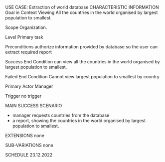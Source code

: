 USE CASE: Extraction of world database
CHARACTERISTIC INFORMATION
Goal in Context
Viewing All the countries in the world organised by largest population to smallest.

Scope
Organization.

Level
Primary task

Preconditions
authorize information provided by database so the user can extract required report

Success End Condition
can view all the countries in the world organised by largest population to smallest.

Failed End Condition
Cannot view largest population to smallest by country 

Primary Actor
Manager

Trigger
no trigger

MAIN SUCCESS SCENARIO
- manager requests countries from the database
- a report, showing the countries in the world organised by largest population to smallest.

EXTENSIONS
none

SUB-VARIATIONS
none


SCHEDULE
23.12.2022
